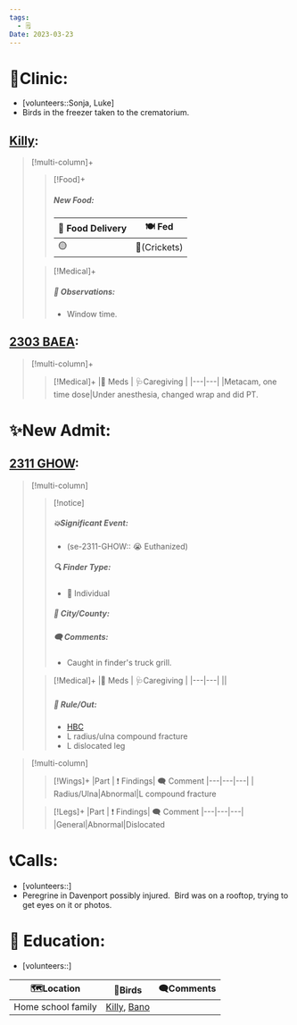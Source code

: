 ```yaml
---
tags:
  - 🗒️
Date: 2023-03-23
---
```


# 🏥Clinic:
- [volunteers::Sonja, Luke]
- Birds in the freezer taken to the crematorium.

## [Killy](../RARE%20Birds/Ed%20Birds/Killy.md):
> [!multi-column]+
>
>> [!Food]+
>> ##### New Food:
>> |🚚 Food Delivery| 🍽️ Fed|
>> |---|---|
>>|🟡|🦗(Crickets)
>
>> [!Medical]+
>> ##### 🔭 Observations:
>> - Window time.

## [2303 BAEA](../RARE%20Birds/2303%20BAEA.md):
> [!multi-column]+
>
>> [!Medical]+
>> |💊 Meds | 🩺Caregiving |
>> |---|---|
>> |Metacam, one time dose|Under anesthesia, changed wrap and did PT.

# ✨New Admit:

## [2311 GHOW](../RARE%20Birds/2311%20GHOW.md):
> [!multi-column]
>
>> [!notice]
>> ##### 💥Significant Event:
>> - (se-2311-GHOW:: 😭 Euthanized)
>>
>> ##### 🔍 Finder Type:
>> - 🧑 Individual
>>
>> ##### 🌆 City/County:
>>
>>##### 🗨️ Comments:
>>- Caught in finder's truck grill.
>
>> [!Medical]+
>> |💊 Meds | 🩺Caregiving |
>> |---|---|
>> ||
>>
>>##### 🥼 Rule/Out:
>>- [HBC](../Admin/Codes/HBC.md)
>>- L radius/ulna compound fracture
>>- L dislocated leg

> [!multi-column]
>> [!Wings]+
>> |Part | ❗ Findings| 🗨️ Comment
>> |---|---|---|
>>| Radius/Ulna|Abnormal|L compound fracture
>
>> [!Legs]+
>> |Part | ❗ Findings| 🗨️ Comment
>> |---|---|---|
>> |General|Abnormal|Dislocated

# 📞Calls:
- [volunteers::]
- Peregrine in Davenport possibly injured.  Bird was on a rooftop, trying to get eyes on it or photos.

# 🏫 Education:
- [volunteers::]

| 🗺️Location        | 🦅Birds             | 🗨️Comments |
| ------------------ | ------------------- | ----------- |
| Home school family | [Killy](../RARE%20Birds/Ed%20Birds/Killy.md), [Bano](../RARE%20Birds/Ed%20Birds/Bano.md) |             |

